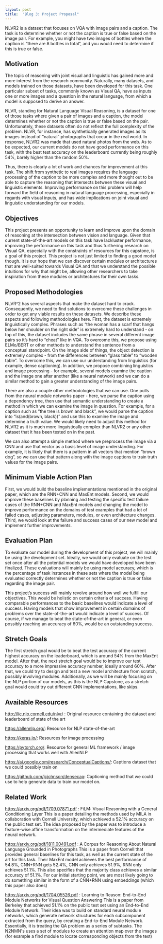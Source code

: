 ```yaml
---
layout: post
title:  "Blog 3: Project Proposal"
---
```


NLVR2 is a dataset that focuses on VQA with image pairs and a caption. The task is to determine whether or not the caption is true or false based on the image pair. For example, you might have two images of bottles where the caption is “there are 8 bottles in total”, and you would need to determine if this is true or false.

## Motivation

The topic of reasoning with joint visual and linguistic has gained more and more interest from the research community. Naturally, many datasets, and models trained on those datasets, have been developed for this task.  One particular subset of tasks, commonly known as Visual QA, have as inputs one or more images and a question in the natural language, from which a model is supposed to derive an answer.

NLVR, standing for Natural Language Visual Reasoning, is a dataset for one of those tasks where given a pair of images and a caption, the model determines whether or not the caption is true or false based on the pair. Unfortunately, these datasets often do not reflect the full complexity of the problem.  NLVR, for instance, has synthetically generated images as its images instead of “natural” photographs that occur in the real world. In response, NLVR2 was made that used natural photos from the web. As to be expected, our current models do not have good performance on this task, with the best test accuracy on the leaderboard currently being roughly 54%, barely higher than the random 50%.

Thus, there is clearly a lot of work and chances for improvement at this task. The shift from synthetic to real images requires the language processing of the caption to be more complex and more thought out to be able to capture the reasoning that intersects between these visual and linguistic elements. Improving performance on this problem will help forward the field of reasoning in natural language processing, especially in regards with visual inputs, and has wide implications on joint visual and linguistic understanding for our models.

## Objectives

This project presents an opportunity to learn and improve upon the domain of reasoning at the intersection between vision and language. Given that current state-of-the-art models on this task have lackluster performance, improving the performance on this task and thus furthering research on Visual QA, especially with the constraints of resources for this capstone, is a goal of this project. This project is not just limited to finding a good model though.  It is our hope that we can discover certain modules or architectures that are well-suited towards Visual QA and that we understand the possible intuitions for why that might be, allowing other researchers to take inspiration from these modules or architectures for their own tasks.

## Proposed Methodologies

NLVR^2 has several aspects that make the dataset hard to crack. Consequently, we need to find solutions to overcome these challenges in order to get any viable results on these datasets. We describe these aspects and following methodologies here. First, the dataset is extremely linguistically complex. Phrases such as “the woman has a scarf that hangs below her shoulder on the right side” is extremely hard to understand - on top of this, the dataset includes the same phrase in several different image pairs so it’s hard to “cheat” like in VQA. To overcome this, we propose using ELMo/BERT or other methods to understand the sentence from a conceptual standpoint. On the image side of things, the object detection is extremely complex - from the differences between “glass table” to “wooden table”. To overcome this, we can use our understanding from linguistics (for example, dense captioning). In addition, we propose combining linguistics and image processing - for example, several models examine the caption and the image one after another (like a neural network) and we can do a similar method to gain a greater understanding of the image pairs.

There are also a couple other methodologies that we can use. One pulls from the neural module networks paper - here, we parse the caption using a dependency tree, then use that semantic understanding to create a method in which we can examine the image in question. For example, for a caption such as “the tree is brown and black”, we would parse the caption into “is(and(brown, black))” and use this to examine the image and determine a truth value. We would likely need to adjust this method for NLVR2 as it is much more linguistically complex than NLVR2 or any other dataset that it has been tested on in the past.

We can also attempt a simple method where we preprocess the image via a CNN and use that vector as a basis level of image understanding. For example, it is likely that there is a pattern in all vectors that mention “brown dog”, so we can use that pattern along with the image captions to train truth values for the image pairs.

## Minimum Viable Action Plan

First, we would build the baseline implementations mentioned in the original paper, which are the RNN+CNN and MaxEnt models. Second, we would improve these baselines by planning and testing the specific test failure cases of the RNN+CNN and MaxEnt models and changing the model to improve performance on the domains of test examples that had a lot of failed cases, adjusting parameters, modules, or even architecture changes. Third, we would look at the failure and success cases of our new model and implement further improvements.

## Evaluation Plan

To evaluate our model during the development of this project, we will mainly be using the development set. Ideally, we would only evaluate on the test set once after all the potential models we would have developed have been finalized. These evaluations will mainly be using model accuracy, which is the percentage of task instances in these sets where the model being evaluated correctly determines whether or not the caption is true or false regarding the image pair.

This project’s success will mainly revolve around how well we fulfill our objectives. This would be holistic on certain criteria of success. Having comparable performances to the basic baselines would indicate a level of success. Having models that show improvement in certain domains of problems over the state-of-the-art would indicate a level of success. Of course, if we manage to beat the state-of-the-art in general, or even possibly reaching an accuracy of 60%, would be an outstanding success.

## Stretch Goals

The first stretch goal would be to beat the test accuracy of the current highest accuracy on the leaderboard, which is around 54% from the MaxEnt model. After that, the next stretch goal would be to improve our test accuracy to a more impressive accuracy number, ideally around 60%. After that, we could try to design and test a new model architecture from scratch, possibly involving modules.  Additionally, as we will be mainly focusing on the NLP portion of our models, as this is the NLP Capstone, as a stretch goal would could try out different CNN implementations, like skips.


## Available Resources

http://lic.nlp.cornell.edu/nlvr/ : Original resource containing the dataset and leaderboard of state of the art

https://allennlp.org/: Resource for NLP state-of-the-art

https://keras.io/: Resources for image processing

https://pytorch.org/: Resource for general ML framework / image processing that works well with AllenNLP

https://ai.google.com/research/ConceptualCaptions/: Captions dataset that we could possibly train on

https://github.com/jcjohnson/densecap: Captioning method that we could use to help generate data to train our model on.

## Related Work

https://arxiv.org/pdf/1709.07871.pdf : FiLM: Visual Reasoning with a General Conditioning Layer
This is a paper detailing the methods used by MILA in collaboration with Cornell University, which achieved a 52.1% accuracy on the public test set.
The idea proposed by the paper was to introduce a feature-wise affine transformation on the intermediate features of the neural network.

https://arxiv.org/pdf/1811.00491.pdf : A Corpus for Reasoning About Natural Language Grounded in Photographs
This is a paper from Cornell that provides general baselines for this task, as well as the current state of the art for this task.
Their MaxEnt model achieves the best performance of 54.8%, CNN+RNN gets 52.4%, CNN only achieves 51.9%, RNN only achieves 51.1%.
This also specifies that the majority class achieves a similar accuracy of 51.1%.
For our initial starting point, we are most likely going to do something similar in the form of a CNN+RNN using embeddings (which this paper also does)

https://arxiv.org/pdf/1704.05526.pdf : Learning to Reason: End-to-End Module Networks for Visual Question Answering
This is a paper from Berkeley that achieved 51.1% on the public test set using an End-to-End Module Network.
Their idea was to build on standard neural module networks, which generate network structures for each subcomponent extracted from the query, by creating a End-to-End Module Network. Essentially, it is treating the QA problem as a series of subtasks.
The N2NMN's uses a set of modules to create an attention map over the images (for example a find module to locate corresponding objects from the text)
